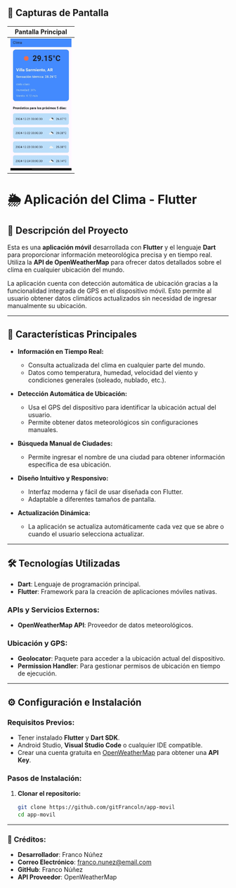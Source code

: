 ## 📸 **Capturas de Pantalla**  
| Pantalla Principal | 
|--------------------|
| <img src="https://github.com/gitFrancoln/app-movil-/blob/main/imagen.jpeg?raw=true" alt="Captura de pantalla del celular" height="300" /> |

# 🌦 **Aplicación del Clima - Flutter**  

## 📖 **Descripción del Proyecto**  
Esta es una **aplicación móvil** desarrollada con **Flutter** y el lenguaje **Dart** para proporcionar información meteorológica precisa y en tiempo real. Utiliza la **API de OpenWeatherMap** para ofrecer datos detallados sobre el clima en cualquier ubicación del mundo.  

La aplicación cuenta con detección automática de ubicación gracias a la funcionalidad integrada de GPS en el dispositivo móvil. Esto permite al usuario obtener datos climáticos actualizados sin necesidad de ingresar manualmente su ubicación.  

---

## 🚀 **Características Principales**  
- **Información en Tiempo Real:**  
  - Consulta actualizada del clima en cualquier parte del mundo.  
  - Datos como temperatura, humedad, velocidad del viento y condiciones generales (soleado, nublado, etc.).  

- **Detección Automática de Ubicación:**  
  - Usa el GPS del dispositivo para identificar la ubicación actual del usuario.  
  - Permite obtener datos meteorológicos sin configuraciones manuales.  

- **Búsqueda Manual de Ciudades:**  
  - Permite ingresar el nombre de una ciudad para obtener información específica de esa ubicación.  

- **Diseño Intuitivo y Responsivo:**  
  - Interfaz moderna y fácil de usar diseñada con Flutter.  
  - Adaptable a diferentes tamaños de pantalla.  

- **Actualización Dinámica:**  
  - La aplicación se actualiza automáticamente cada vez que se abre o cuando el usuario selecciona actualizar.  

---

## 🛠️ **Tecnologías Utilizadas**  
- **Dart**: Lenguaje de programación principal.  
- **Flutter**: Framework para la creación de aplicaciones móviles nativas.  

### **APIs y Servicios Externos:**  
- **OpenWeatherMap API**: Proveedor de datos meteorológicos.  

### **Ubicación y GPS:**  
- **Geolocator**: Paquete para acceder a la ubicación actual del dispositivo.  
- **Permission Handler**: Para gestionar permisos de ubicación en tiempo de ejecución.  

---

## ⚙️ **Configuración e Instalación**  

### **Requisitos Previos:**  
- Tener instalado **Flutter** y **Dart SDK**.  
- Android Studio, **Visual Studio Code** o cualquier IDE compatible.  
- Crear una cuenta gratuita en [OpenWeatherMap](https://openweathermap.org/) para obtener una **API Key**.  

### **Pasos de Instalación:**  

1. **Clonar el repositorio:**  
   ```bash
   git clone https://github.com/gitFrancoln/app-movil
   cd app-movil
---
  ### 🙌 **Créditos:**
- **Desarrollador**: Franco Núñez
- **Correo Electrónico**: franco.nunez@email.com
- **GitHub**: Franco Núñez
- **API Proveedor**: OpenWeatherMap

